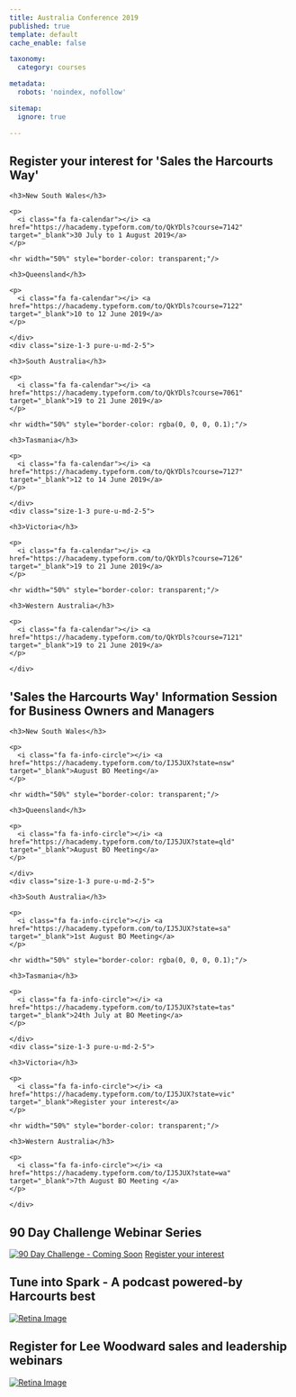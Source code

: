 ```yaml
---
title: Australia Conference 2019
published: true
template: default
cache_enable: false

taxonomy:
  category: courses

metadata:
  robots: 'noindex, nofollow'

sitemap:
  ignore: true

---
```


## Register your interest for 'Sales the Harcourts Way'

<div class="g-grid pure-g-r">
    <div class="size-1-3 pure-u-md-3-5">

    <h3>New South Wales</h3>
    
    <p>
      <i class="fa fa-calendar"></i> <a href="https://hacademy.typeform.com/to/QkYDls?course=7142" target="_blank">30 July to 1 August 2019</a>
    </p>

    <hr width="50%" style="border-color: transparent;"/>

    <h3>Queensland</h3>
    
    <p>
      <i class="fa fa-calendar"></i> <a href="https://hacademy.typeform.com/to/QkYDls?course=7122" target="_blank">10 to 12 June 2019</a>
    </p>
      
    </div>
    <div class="size-1-3 pure-u-md-2-5">
  
    <h3>South Australia</h3>
    
    <p>
      <i class="fa fa-calendar"></i> <a href="https://hacademy.typeform.com/to/QkYDls?course=7061" target="_blank">19 to 21 June 2019</a>
    </p>

    <hr width="50%" style="border-color: rgba(0, 0, 0, 0.1);"/>

    <h3>Tasmania</h3>
    
    <p>
      <i class="fa fa-calendar"></i> <a href="https://hacademy.typeform.com/to/QkYDls?course=7127" target="_blank">12 to 14 June 2019</a>
    </p>
  
    </div>
    <div class="size-1-3 pure-u-md-2-5">
  
    <h3>Victoria</h3>
    
    <p>
      <i class="fa fa-calendar"></i> <a href="https://hacademy.typeform.com/to/QkYDls?course=7126" target="_blank">19 to 21 June 2019</a>
    </p>
  
    <hr width="50%" style="border-color: transparent;"/>

    <h3>Western Australia</h3>
    
    <p>
      <i class="fa fa-calendar"></i> <a href="https://hacademy.typeform.com/to/QkYDls?course=7121" target="_blank">19 to 21 June 2019</a>
    </p>

    </div>
  </div>

## 'Sales the Harcourts Way' Information Session for Business Owners and Managers

<div class="g-grid pure-g-r">
    <div class="size-1-3 pure-u-md-3-5">

    <h3>New South Wales</h3>
    
    <p>
      <i class="fa fa-info-circle"></i> <a href="https://hacademy.typeform.com/to/IJ5JUX?state=nsw" target="_blank">August BO Meeting</a>
    </p>

    <hr width="50%" style="border-color: transparent;"/>

    <h3>Queensland</h3>
    
    <p>
      <i class="fa fa-info-circle"></i> <a href="https://hacademy.typeform.com/to/IJ5JUX?state=qld" target="_blank">August BO Meeting</a>
    </p>
      
    </div>
    <div class="size-1-3 pure-u-md-2-5">
  
    <h3>South Australia</h3>
    
    <p>
      <i class="fa fa-info-circle"></i> <a href="https://hacademy.typeform.com/to/IJ5JUX?state=sa" target="_blank">1st August BO Meeting</a>
    </p>

    <hr width="50%" style="border-color: rgba(0, 0, 0, 0.1);"/>

    <h3>Tasmania</h3>
    
    <p>
      <i class="fa fa-info-circle"></i> <a href="https://hacademy.typeform.com/to/IJ5JUX?state=tas" target="_blank">24th July at BO Meeting</a>
    </p>
  
    </div>
    <div class="size-1-3 pure-u-md-2-5">
  
    <h3>Victoria</h3>
    
    <p>
      <i class="fa fa-info-circle"></i> <a href="https://hacademy.typeform.com/to/IJ5JUX?state=vic" target="_blank">Register your interest</a>
    </p>
  
    <hr width="50%" style="border-color: transparent;"/>

    <h3>Western Australia</h3>
    
    <p>
      <i class="fa fa-info-circle"></i> <a href="https://hacademy.typeform.com/to/IJ5JUX?state=wa" target="_blank">7th August BO Meeting </a>
    </p>

    </div>
  </div>

## 90 Day Challenge Webinar Series

[![90 Day Challenge - Coming Soon](90-day-challenge_banner.jpg?sizes=90vw)](https://hacademy.typeform.com/to/oS5qJz)
<i class="fa fa-info-circle"></i> [Register your interest](https://hacademy.typeform.com/to/oS5qJz)

## Tune into Spark - A podcast powered-by Harcourts best

[![Retina Image](spark-podcast_banner.jpg?sizes=90vw)](https://anchor.fm/academy)

## Register for Lee Woodward sales and leadership webinars

[![Retina Image](challenge-accepted.png?sizes=90vw)](/landing/webinars)


